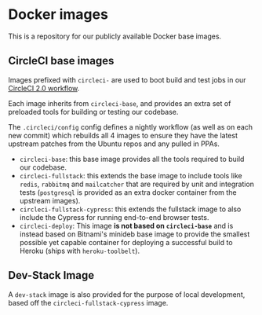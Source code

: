 # Docker images

This is a repository for our publicly available Docker base images.

## CircleCI base images

Images prefixed with `circleci-` are used to boot build and test jobs in our [CircleCI 2.0 workflow](https://circleci.com/).

Each image inherits from `circleci-base`, and provides an extra set of preloaded tools for building or testing our codebase.

The `.circleci/config` config defines a nightly workflow (as well as on each new commit) which rebuilds all 4 images to ensure they have the latest upstream patches from the Ubuntu repos and any pulled in PPAs.

 * `circleci-base`: this base image provides all the tools required to build our codebase.
 * `circleci-fullstack`: this extends the base image to include tools like `redis`, `rabbitmq` and `mailcatcher` that are required by unit and integration tests (`postgresql` is provided as an extra docker container from the upstream images).
 * `circleci-fullstack-cypress`: this extends the fullstack image to also include the Cypress for running end-to-end browser tests.
 * `circleci-deploy`: This image **is not based on `circleci-base`** and is instead based on Bitnami's minideb base image to provide the smallest possible yet capable container for deploying a successful build to Heroku (ships with `heroku-toolbelt`).

## Dev-Stack Image

A `dev-stack` image is also provided for the purpose of local development, based off the `circleci-fullstack-cypress` image.
